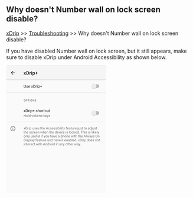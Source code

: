 ## Why doesn't Number wall on lock screen disable?
[xDrip](../README.md) >> [Troubleshooting](./Troubleshooting_page.md) >> Why doesn't Number wall on lock screen disable?  
  
If you have disabled Number wall on lock screen, but it still appears, make sure to disable xDrip under Android Accessibility as shown below.  
  
![](./images/AccessibilityOff.png)  
  
